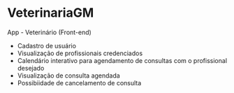 # VeterinariaGM

App - Veterinário (Front-end)
  - Cadastro de usuário
  - Visualização de profissionais credenciados
  - Calendário interativo para agendamento de consultas com o profissional desejado
  - Visualização de consulta agendada
  - Possibiidade de cancelamento de consulta
